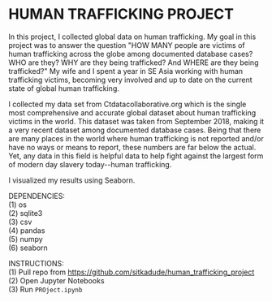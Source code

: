 # HUMAN TRAFFICKING PROJECT

In this project, I collected global data on human trafficking. My goal in this project was to answer the question "HOW MANY people are victims of human trafficking across the globe among documented database cases? WHO are they? WHY are they being trafficked? And WHERE are they being trafficked?" My wife and I spent a year in SE Asia working with human trafficking victims, becoming very involved and up to date on the current state of global human trafficking.

I collected my data set from Ctdatacollaborative.org which is the single most comprehensive and accurate global dataset about human trafficking victims in the world. This dataset was taken from September 2018, making it a very recent dataset among documented database cases. Being that there are many places in the world where human trafficking is not reported and/or have no ways or means to report, these numbers are far below the actual. Yet, any data in this field is helpful data to help fight against the largest form of modern day slavery today--human trafficking.

I visualized my results using Seaborn.

DEPENDENCIES:<br/> 
(1) os<br/>
(2) sqlite3<br/>
(3) csv<br/>
(4) pandas<br/>
(5) numpy<br/>
(6) seaborn

INSTRUCTIONS:<br/>
(1) Pull repo from https://github.com/sitkadude/human_trafficking_project<br/>
(2) Open Jupyter Notebooks<br/>
(3) Run `PROject.ipynb`<br/>
